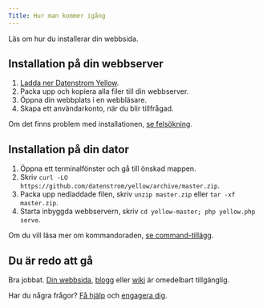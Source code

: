```yaml
---
Title: Hur man kommer igång
---
```

Läs om hur du installerar din webbsida.

## Installation på din webbserver 

1. [Ladda ner Datenstrom Yellow](https://github.com/datenstrom/yellow/archive/master.zip).
2. Packa upp och kopiera alla filer till din webbserver.
3. Öppna din webbplats i en webbläsare.
4. Skapa ett användarkonto, när du blir tillfrågad.

Om det finns problem med installationen, [se felsökning](troubleshooting).

## Installation på din dator

1. Öppna ett terminalfönster och gå till önskad mappen.
2. Skriv `curl -LO https://github.com/datenstrom/yellow/archive/master.zip`.
3. Packa upp nedladdade filen, skriv `unzip master.zip` eller `tar -xf master.zip`.
4. Starta inbyggda webbservern, skriv `cd yellow-master; php yellow.php serve`. 

Om du vill läsa mer om kommandoraden, [se command-tillägg](https://github.com/datenstrom/yellow-extensions/tree/master/source/command/README-sv.md).

## Du är redo att gå

Bra jobbat. [Din webbsida](how-to-make-a-small-website), [blogg](how-to-make-a-small-blog) eller [wiki](how-to-make-a-small-wiki) är omedelbart tillgänglig.

Har du några frågor? [Få hjälp](.) och [engagera dig](contributing-guidelines).

